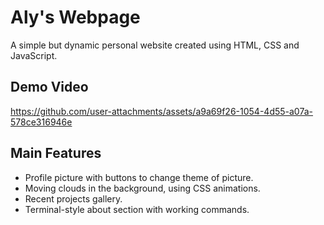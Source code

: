 # Aly's Webpage

A simple but dynamic personal website created using HTML, CSS and JavaScript.

## Demo Video

https://github.com/user-attachments/assets/a9a69f26-1054-4d55-a07a-578ce316946e

## Main Features

- Profile picture with buttons to change theme of picture.
- Moving clouds in the background, using CSS animations.
- Recent projects gallery.
- Terminal-style about section with working commands.

